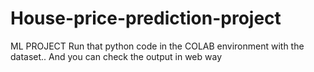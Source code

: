 # House-price-prediction-project
ML PROJECT 
Run that python code in the COLAB environment with the dataset..
And you can check the output in web way 
